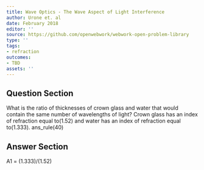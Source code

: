 ```yaml
---
title: Wave Optics - The Wave Aspect of Light Interference
author: Urone et. al
date: February 2018
editor: ''
source: https://github.com/openwebwork/webwork-open-problem-library
type: ''
tags:
- refraction
outcomes:
- TBD
assets: ''
---
```


## Question Section 

What is the ratio of thicknesses of crown glass and water that would contain the same number of wavelengths of light? Crown glass has an index of refraction equal to(1.52) and water has an index of refraction equal to(1.333).
ans_rule(40)


## Answer Section

A1 = (1.333)/(1.52)